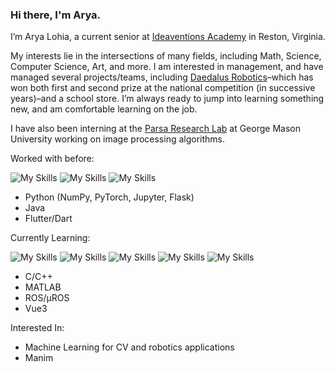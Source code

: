 ### Hi there, I'm Arya. 

I’m Arya Lohia, a current senior at [Ideaventions Academy](https://www.ideaventionsacademy.org/) in Reston, Virginia.

My interests lie in the intersections of many fields, including Math, Science, Computer Science, Art, and more. I am interested in management, and have managed several projects/teams, including [Daedalus Robotics](https://github.com/Daedalus-Robotics)–which has won both first and second prize at the national competition (in successive years)–and a school store.
I’m always ready to jump into learning something new, and am comfortable learning on the job.

I have also been interning at the [Parsa Research Lab](https://mason.gmu.edu/~mparsa/) at George Mason University working on image processing algorithms.

Worked with before:

![My Skills](https://skillicons.dev/icons?i=python) ![My Skills](https://skillicons.dev/icons?i=java) ![My Skills](https://skillicons.dev/icons?i=flutter)

- Python (NumPy, PyTorch, Jupyter, Flask)
- Java
- Flutter/Dart

Currently Learning:

![My Skills](https://skillicons.dev/icons?i=c) ![My Skills](https://skillicons.dev/icons?i=cpp) ![My Skills](https://skillicons.dev/icons?i=matlab) ![My Skills](https://skillicons.dev/icons?i=ros) ![My Skills](https://skillicons.dev/icons?i=vue)

- C/C++
- MATLAB
- ROS/µROS
- Vue3

Interested In:
- Machine Learning for CV and robotics applications
- Manim

<!--
**a-lohia/a-lohia** is a ✨ _special_ ✨ repository because its `README.md` (this file) appears on your GitHub profile.

Here are some ideas to get you started:

- 🔭 I’m currently working on ...
- 🌱 I’m currently learning ...
- 👯 I’m looking to collaborate on ...
- 🤔 I’m looking for help with ...
- 💬 Ask me about ...
- 📫 How to reach me: ...
- 😄 Pronouns: ...
- ⚡ Fun fact: ...
-->
